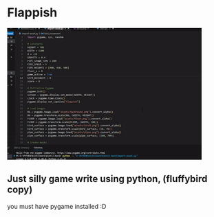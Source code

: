 # Flappish


![me](https://github.com/ferytell/Flappish/blob/master/assets/demo.gif)

## Just silly game write using python, (fluffybird copy)
you must have pygame installed :D
